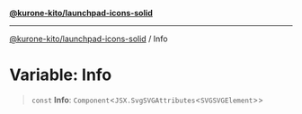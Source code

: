 [**@kurone-kito/launchpad-icons-solid**](../README.md)

***

[@kurone-kito/launchpad-icons-solid](../globals.md) / Info

# Variable: Info

> `const` **Info**: `Component`\<`JSX.SvgSVGAttributes`\<`SVGSVGElement`\>\>

